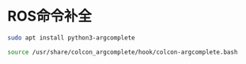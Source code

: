 # ROS命令补全

```bash
sudo apt install python3-argcomplete

source /usr/share/colcon_argcomplete/hook/colcon-argcomplete.bash
```
